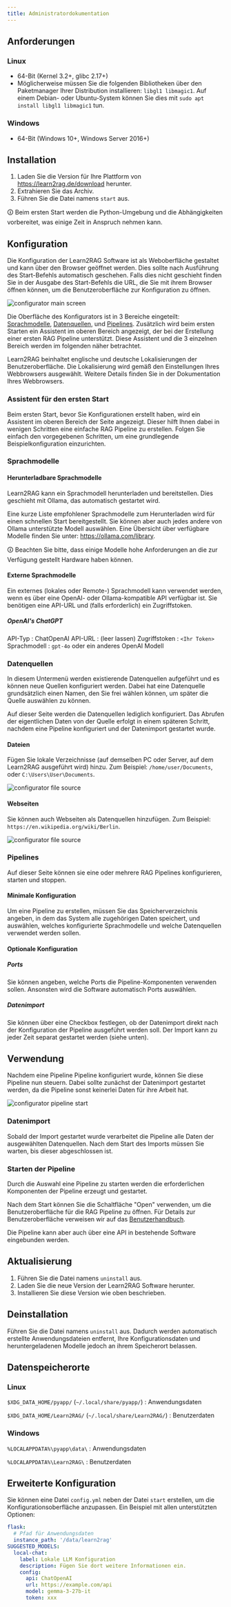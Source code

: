 ```yaml
---
title: Administratordokumentation
---
```


## Anforderungen
### Linux
- 64-Bit (Kernel 3.2+, glibc 2.17+)
- Möglicherweise müssen Sie die folgenden Bibliotheken über den Paketmanager Ihrer Distribution installieren: `libgl1 libmagic1`. Auf einem Debian- oder Ubuntu-System können Sie dies mit `sudo apt install libgl1 libmagic1` tun.
### Windows
- 64-Bit (Windows 10+, Windows Server 2016+)

## Installation
1. Laden Sie die Version für Ihre Plattform von <https://learn2rag.de/download> herunter.
2. Extrahieren Sie das Archiv.
3. Führen Sie die Datei namens `start` aus. 

🛈 Beim ersten Start werden die Python-Umgebung und die Abhängigkeiten vorbereitet, was einige Zeit in Anspruch nehmen kann.

## Konfiguration
Die Konfiguration der Learn2RAG Software ist als Weboberfläche gestaltet und kann über den Browser geöffnet werden. Dies sollte nach Ausführung des Start-Befehls automatisch geschehen. Falls dies nicht geschieht finden Sie in der Ausgabe des Start-Befehls die URL, die Sie mit ihrem Browser öffnen können, um die Benutzeroberfläche zur Konfiguration zu öffnen.

![configurator main screen](/static/images/config-main-screen.png)

Die Oberfläche des Konfigurators ist in 3 Bereiche eingeteilt: [Sprachmodelle](#Sprachmodelle), [Datenquellen](#Datenquellen), und [Pipelines](#Pipelines). Zusätzlich wird beim ersten Starten ein Assistent im oberen Bereich angezeigt, der bei der Erstellung einer ersten RAG Pipeline unterstützt. Diese Assistent und die 3 einzelnen Bereich werden im folgenden näher betrachtet.

Learn2RAG beinhaltet englische und deutsche Lokalisierungen der Benutzeroberfläche.
Die Lokalisierung wird gemäß den Einstellungen Ihres Webbrowsers ausgewählt.
Weitere Details finden Sie in der Dokumentation Ihres Webbrowsers.

### Assistent für den ersten Start
Beim ersten Start, bevor Sie Konfigurationen erstellt haben, wird ein Assistent im oberen Bereich der Seite angezeigt. Dieser hilft Ihnen dabei in wenigen Schritten eine einfache RAG Pipeline zu erstellen. Folgen Sie einfach den vorgegebenen Schritten, um eine grundlegende Beispielkonfiguration einzurichten.

### Sprachmodelle

#### Herunterladbare Sprachmodelle
Learn2RAG kann ein Sprachmodell herunterladen und bereitstellen.
Dies geschieht mit Ollama, das automatisch gestartet wird.

Eine kurze Liste empfohlener Sprachmodelle zum Herunterladen wird für einen schnellen Start bereitgestellt. Sie können aber auch jedes andere von Ollama unterstützte Modell auswählen. Eine Übersicht über verfügbare Modelle finden Sie unter: <https://ollama.com/library>.

🛈 Beachten Sie bitte, dass einige Modelle hohe Anforderungen an die zur Verfügung gestellt Hardware haben können.

#### Externe Sprachmodelle
Ein externes (lokales oder Remote-) Sprachmodell kann verwendet werden, wenn es über eine OpenAI- oder Ollama-kompatible API verfügbar ist.
Sie benötigen eine API-URL und (falls erforderlich) ein Zugriffstoken.
##### OpenAI's ChatGPT
API-Typ
: ChatOpenAI
API-URL
: (leer lassen)
Zugriffstoken
: `<Ihr Token>`
Sprachmodell
: `gpt-4o` oder ein anderes OpenAI Modell
### Datenquellen
In diesem Untermenü werden existierende Datenquellen aufgeführt und es können neue Quellen konfiguriert werden. Dabei hat eine Datenquelle grundsätzlich einen Namen, den Sie frei wählen können, um später die Quelle auswählen zu können.

Auf dieser Seite werden die Datenquellen lediglich konfiguriert. Das Abrufen der eigentlichen Daten von der Quelle erfolgt in einem späteren Schritt, nachdem eine Pipeline konfiguriert und der Datenimport gestartet wurde.

#### Dateien

Fügen Sie lokale Verzeichnisse (auf demselben PC oder Server, auf dem Learn2RAG ausgeführt wird) hinzu.
Zum Beispiel: `/home/user/Documents`, oder `C:\Users\User\Documents`.

![configurator file source](/static/images/config-add-file-source.png)

#### Webseiten

Sie können auch Webseiten als Datenquellen hinzufügen. Zum Beispiel: `https://en.wikipedia.org/wiki/Berlin`.

![configurator file source](/static/images/config-add-web-source.png)

### Pipelines
Auf dieser Seite können sie eine oder mehrere RAG Pipelines konfigurieren, starten und stoppen.
#### Minimale Konfiguration
Um eine Pipeline zu erstellen, müssen Sie das Speicherverzeichnis angeben, in dem das System alle zugehörigen Daten speichert, und auswählen, welches konfigurierte Sprachmodelle und welche Datenquellen verwendet werden sollen.
#### Optionale Konfiguration
##### Ports
Sie können angeben, welche Ports die Pipeline-Komponenten verwenden sollen.
Ansonsten wird die Software automatisch Ports auswählen.
##### Datenimport
Sie können über eine Checkbox festlegen, ob der Datenimport direkt nach der Konfiguration der Pipeline ausgeführt werden soll. Der Import kann zu jeder Zeit separat gestartet werden (siehe unten).

## Verwendung
Nachdem eine Pipeline Pipeline konfiguriert wurde, können Sie diese Pipeline nun steuern. Dabei sollte zunächst der Datenimport gestartet werden, da die Pipeline sonst keinerlei Daten für ihre Arbeit hat.

![configurator pipeline start](/static/images/config-pipeline-start.png)

### Datenimport
Sobald der Import gestartet wurde verarbeitet die Pipeline alle Daten der ausgewählten Datenquellen. Nach dem Start des Imports müssen Sie warten, bis dieser abgeschlossen ist.

### Starten der Pipeline
Durch die Auswahl eine Pipeline zu starten werden die erforderlichen Komponenten der Pipeline erzeugt und gestartet.

Nach dem Start können Sie die Schaltfläche "Open" verwenden, um die Benutzeroberfläche für die RAG Pipeline zu öffnen. Für Details zur Benutzeroberfläche verweisen wir auf das [Benutzerhandbuch](../user).

Die Pipeline kann aber auch über eine API in bestehende Software eingebunden werden.

## Aktualisierung
1. Führen Sie die Datei namens `uninstall` aus.
2. Laden Sie die neue Version der Learn2RAG Software herunter.
3. Installieren Sie diese Version wie oben beschrieben.

## Deinstallation
Führen Sie die Datei namens `uninstall` aus. Dadurch werden automatisch erstellte Anwendungsdateien entfernt, Ihre Konfigurationsdaten und heruntergeladenen Modelle jedoch an ihrem Speicherort belassen.

## Datenspeicherorte
### Linux
`$XDG_DATA_HOME/pyapp/` (`~/.local/share/pyapp/`)
: Anwendungsdaten

`$XDG_DATA_HOME/Learn2RAG/` (`~/.local/share/Learn2RAG/`)
: Benutzerdaten
### Windows
`%LOCALAPPDATA%\pyapp\data\`
: Anwendungsdaten

`%LOCALAPPDATA%\Learn2RAG\`
: Benutzerdaten

## Erweiterte Konfiguration
Sie können eine Datei `config.yml` neben der Datei `start` erstellen, um die Konfigurationsoberfläche anzupassen. Ein Beispiel mit allen unterstützten Optionen:
```yml
flask:
  # Pfad für Anwendungsdaten
  instance_path: '/data/learn2rag'
SUGGESTED_MODELS:
  local-chat:
    label: Lokale LLM Konfiguration
    description: Fügen Sie dort weitere Informationen ein.
    config:
      api: ChatOpenAI
      url: https://example.com/api
      model: gemma-3-27b-it
      token: xxx